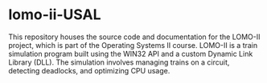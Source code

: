 # lomo-ii-USAL
This repository houses the source code and documentation for the LOMO-II project, which is part of the Operating Systems II course. LOMO-II is a train simulation program built using the WIN32 API and a custom Dynamic Link Library (DLL). The simulation involves managing trains on a circuit, detecting deadlocks, and optimizing CPU usage.
